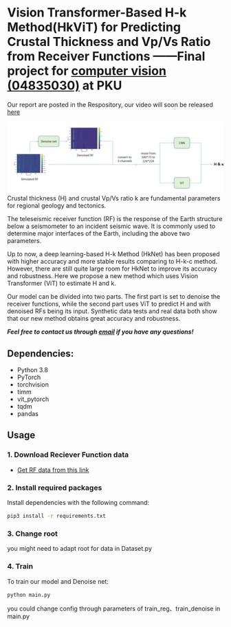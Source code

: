 # Vision Transformer-Based H-k Method(HkViT) for Predicting Crustal Thickness and Vp/Vs Ratio from Receiver Functions ——Final project for [computer vision (04835030)](https://pku.vision/course/) at PKU

Our report are posted in the Respository, our video will soon be released [here](https://pku.vision/course/22fall/final_project/)
<div align=center>
<img src='img/HKViT.jpg'>
</div>
Crustal thickness (H) and crustal Vp/Vs ratio k are fundamental parameters for regional geology and tectonics. 

The teleseismic receiver function (RF) is the response of the Earth structure below a seismometer to an incident seismic wave. It is commonly used to determine major interfaces of the Earth, including 
the above two parameters.

Up to now, a deep learning-based H-k Method (HkNet) has been proposed with higher accuracy and more stable results comparing to H-k-c method. However, there are still quite large room for HkNet to improve its accuracy and robustness. Here we propose a new method which uses Vision Transformer (ViT) to estimate H and k.

Our model can be divided into two parts. The first part is set to denoise the receiver functions, while the second part uses ViT to predict H and with denoised RFs being its input.
Synthetic data tests and real data both show that our new method obtains great accuracy and robustness.

 ***Feel free to contact us through [email](2000016625@stu.pku.edu.cn) if you have any questions!***


## Dependencies:
+ Python 3.8
+ PyTorch
+ torchvision
+ timm
+ vit_pytorch
+ tqdm
+ pandas

## Usage
### 1. Download Reciever Function data

* [Get RF data from this link](https://drive.google.com/drive/folders/1XxPv8hohp3doclVKzAg1Mfz6qbu_Lr_W?usp=sharing)


### 2. Install required packages

Install dependencies with the following command:

```bash
pip3 install -r requirements.txt
```

### 3. Change root

you might need to adapt root for data in Dataset.py

### 4. Train
To train our model and Denoise net:

```bash
python main.py
```

you could change config through parameters of train_reg、train_denoise in main.py


